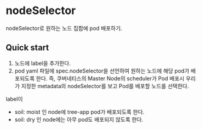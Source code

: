 # nodeSelector

nodeSelector로 원하는 노드 집합에 pod 배포하기.

## Quick start

1. 노드에 label을 추가한다.
2. pod yaml 파일에 spec.nodeSelector을 선언하여 원하는 노드에 해당 pod가 배포되도록 한다.
   즉, 쿠버네티스의 Master Node의 scheduler가 Pod 배포시 우리가 지정한 metadata의 nodeSelector를 보고 Pod를 배포할 노드를 선택한다.

label이

- soil: moist 인 node에
  tree-app pod가 배포되도록 한다.
- soil: dry 인 node에는 아무 pod도 배포되지 않도록 한다.
